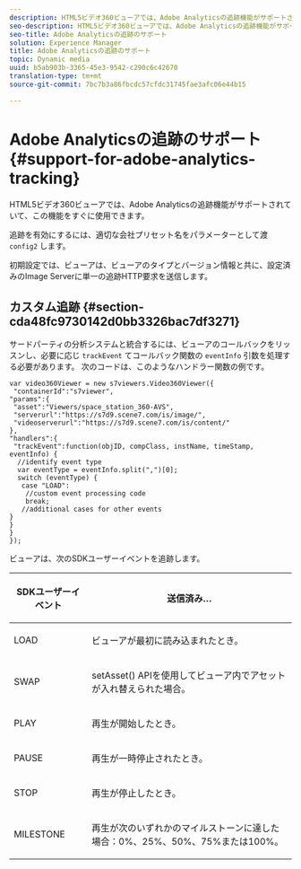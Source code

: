 ```yaml
---
description: HTML5ビデオ360ビューアでは、Adobe Analyticsの追跡機能がサポートされていて、この機能をすぐに使用できます。
seo-description: HTML5ビデオ360ビューアでは、Adobe Analyticsの追跡機能がサポートされていて、この機能をすぐに使用できます。
seo-title: Adobe Analyticsの追跡のサポート
solution: Experience Manager
title: Adobe Analyticsの追跡のサポート
topic: Dynamic media
uuid: b5ab903b-3365-45e3-9542-c290c6c42670
translation-type: tm+mt
source-git-commit: 7bc7b3a86fbcdc57cfdc31745fae3afc06e44b15

---
```



# Adobe Analyticsの追跡のサポート{#support-for-adobe-analytics-tracking}

HTML5ビデオ360ビューアでは、Adobe Analyticsの追跡機能がサポートされていて、この機能をすぐに使用できます。

追跡を有効にするには、適切な会社プリセット名をパラメーターとして渡 `config2` します。

初期設定では、ビューアは、ビューアのタイプとバージョン情報と共に、設定済みのImage Serverに単一の追跡HTTP要求を送信します。

## カスタム追跡 {#section-cda48fc9730142d0bb3326bac7df3271}

サードパーティの分析システムと統合するには、ビューアのコールバックをリッスンし、必要に応じ `trackEvent` てコールバック関数の `eventInfo` 引数を処理する必要があります。 次のコードは、このようなハンドラー関数の例です。

```
var video360Viewer = new s7viewers.Video360Viewer({ 
 "containerId":"s7viewer", 
"params":{ 
 "asset":"Viewers/space_station_360-AVS", 
 "serverurl":"https://s7d9.scene7.com/is/image/", 
 "videoserverurl":"https://s7d9.scene7.com/is/content/" 
}, 
"handlers":{ 
 "trackEvent":function(objID, compClass, instName, timeStamp, eventInfo) { 
  //identify event type 
  var eventType = eventInfo.split(",")[0]; 
  switch (eventType) { 
   case "LOAD": 
    //custom event processing code 
    break; 
   //additional cases for other events 
} 
} 
} 
});
```

ビューアは、次のSDKユーザーイベントを追跡します。

<table id="table_5D090E6614974D968E1A93B5727D859C"> 
 <thead> 
  <tr> 
   <th colname="col1" class="entry"> <p>SDKユーザーイベント </p> </th> 
   <th colname="col2" class="entry"> <p>送信済み… </p> </th> 
  </tr> 
 </thead>
 <tbody> 
  <tr> 
   <td colname="col1"> <p> <span class="codeph"> LOAD </span> </p> </td> 
   <td colname="col2"> <p>ビューアが最初に読み込まれたとき。 </p> </td> 
  </tr> 
  <tr> 
   <td colname="col1"> <p> <span class="codeph"> SWAP </span> </p> </td> 
   <td colname="col2"> <p>setAsset() <span class="codeph"></span> APIを使用してビューア内でアセットが入れ替えられた場合。 </p> </td> 
  </tr> 
  <tr> 
   <td colname="col1"> <p> <span class="codeph"> PLAY </span> </p> </td> 
   <td colname="col2"> <p>再生が開始したとき。 </p> </td> 
  </tr> 
  <tr> 
   <td colname="col1"> <p> <span class="codeph"> PAUSE </span> </p> </td> 
   <td colname="col2"> <p>再生が一時停止されたとき。 </p> </td> 
  </tr> 
  <tr> 
   <td colname="col1"> <p> <span class="codeph"> STOP </span> </p> </td> 
   <td colname="col2"> <p>再生が停止したとき。 </p> </td> 
  </tr> 
  <tr> 
   <td colname="col1"> <p> <span class="codeph"> MILESTONE </span> </p> </td> 
   <td colname="col2"> <p>再生が次のいずれかのマイルストーンに達した場合：0%、25%、50%、75%または100%。 </p> </td> 
  </tr> 
 </tbody> 
</table>

